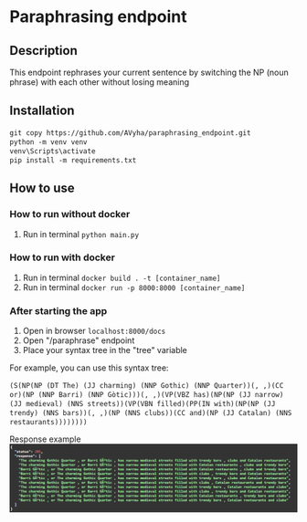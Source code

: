# Paraphrasing endpoint

## Description
This endpoint rephrases your current sentence by switching the NP (noun phrase) with each other without losing meaning

## Installation
```
git copy https://github.com/AVyha/paraphrasing_endpoint.git
python -m venv venv
venv\Scripts\activate
pip install -m requirements.txt
```

## How to use
### How to run without docker
1. Run in terminal `python main.py`


### How to run with docker
1. Run in terminal `docker build . -t [container_name]`
2. Run in terminal `docker run -p 8000:8000 [container_name]`


### After starting the app
1. Open in browser `localhost:8000/docs`
2. Open "/paraphrase" endpoint
3. Place your syntax tree in the "tree" variable

For example, you can use this syntax tree:

```
(S(NP(NP (DT The) (JJ charming) (NNP Gothic) (NNP Quarter))(, ,)(CC or)(NP (NNP Barri) (NNP Gòtic)))(, ,)(VP(VBZ has)(NP(NP (JJ narrow) (JJ medieval) (NNS streets))(VP(VBN filled)(PP(IN with)(NP(NP (JJ trendy) (NNS bars))(, ,)(NP (NNS clubs))(CC and)(NP (JJ Catalan) (NNS restaurants))))))))
```

Response example
![response.png](response.png)
